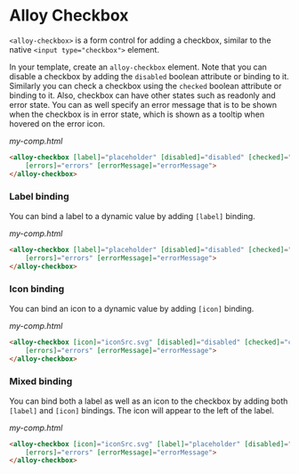 # Alloy Checkbox

`<alloy-checkbox>` is a form control for adding a checkbox, similar to the native
`<input type="checkbox">` element.

In your template, create an `alloy-checkbox` element. Note that you can disable a checkbox by adding the `disabled` boolean attribute or
binding to it. Similarly you can check a checkbox using the `checked` boolean attribute or binding to it.
Also, checkbox can have other states such as readonly and error state. You can as well specify an error message that is to be shown when the checkbox is in error state, which is shown as a tooltip when hovered on the error icon.

*my-comp.html*
```html
<alloy-checkbox [label]="placeholder" [disabled]="disabled" [checked]="checked" [readonly]="readonly" 
    [errors]="errors" [errorMessage]="errorMessage">
</alloy-checkbox>
```

### Label binding

You can bind a label to a dynamic value by adding `[label]` binding.

*my-comp.html*
```html
<alloy-checkbox [label]="placeholder" [disabled]="disabled" [checked]="checked" [readonly]="readonly" 
    [errors]="errors" [errorMessage]="errorMessage">
</alloy-checkbox>
```

### Icon binding

You can bind an icon to a dynamic value by adding `[icon]` binding.

*my-comp.html*
```html
<alloy-checkbox [icon]="iconSrc.svg" [disabled]="disabled" [checked]="checked" [readonly]="readonly" 
    [errors]="errors" [errorMessage]="errorMessage">
</alloy-checkbox>
```

### Mixed binding

You can bind both a label as well as an icon to the checkbox by adding both `[label]` and `[icon]` bindings.
The icon will appear to the left of the label.

*my-comp.html*
```html
<alloy-checkbox [icon]="iconSrc.svg" [label]="placeholder" [disabled]="disabled" [checked]="checked" [readonly]="readonly" 
    [errors]="errors" [errorMessage]="errorMessage">
</alloy-checkbox>
```
